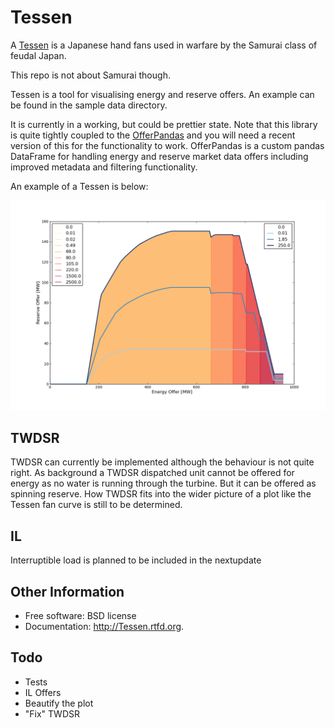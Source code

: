 Tessen
======

A [Tessen](http://en.wikipedia.org/wiki/Japanese_war_fan) is a  Japanese hand fans used in warfare by the Samurai class of feudal Japan.

This repo is not about Samurai though.

Tessen is a tool for visualising energy and reserve offers.
An example can be found in the sample data directory.

It is currently in a working, but could be prettier state.
Note that this library is quite tightly coupled to the
[OfferPandas](https://github.com/NigelCleland/OfferPandas) and you will need
a recent version of this for the functionality to work.
OfferPandas is a custom pandas DataFrame for handling energy and reserve
market data offers including improved metadata and filtering functionality.

An example of a Tessen is below:

![What a pretty picture](https://github.com/NigelCleland/Tessen/blob/full_rewrite/example_fan.png?raw=True)

TWDSR
-----

TWDSR can currently be implemented although the behaviour is not quite right.
As background a TWDSR dispatched unit cannot be offered for energy as no
water is running through the turbine.
But it can be offered as spinning reserve.
How TWDSR fits into the wider picture of a plot like the Tessen fan curve is
still to be determined.

IL
----

Interruptible load is planned to be included in the nextupdate

Other Information
-----------------

* Free software: BSD license
* Documentation: http://Tessen.rtfd.org.

Todo
--------

* Tests
* IL Offers
* Beautify the plot
* "Fix" TWDSR